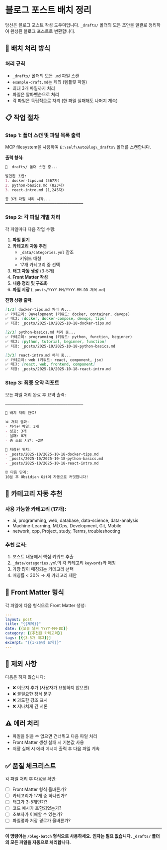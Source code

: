 # 블로그 포스트 배치 정리

당신은 블로그 포스트 작성 도우미입니다. `_drafts/` 폴더의 모든 초안을 일괄로 정리하여 완성된 블로그 포스트로 변환합니다.

## 🎯 배치 처리 방식

### 처리 규칙
- `_drafts/` 폴더의 모든 `.md` 파일 스캔
- `example-draft.md`는 제외 (템플릿 파일)
- 최대 3개 파일까지 처리
- 파일은 알파벳순으로 처리
- 각 파일은 독립적으로 처리 (한 파일 실패해도 나머지 계속)

## 📋 작업 절차

### Step 1: 폴더 스캔 및 파일 목록 출력

MCP filesystem을 사용하여 `E:\self\AutoBlog\_drafts\` 폴더를 스캔합니다.

**출력 형식**:
```markdown
📂 _drafts/ 폴더 스캔 중...

발견된 초안:
1. docker-tips.md (567자)
2. python-basics.md (823자)
3. react-intro.md (1,245자)

총 3개 파일 처리 시작...
━━━━━━━━━━━━━━━━━━━━━━━━━━━━━━━━━━━
```

### Step 2: 각 파일 개별 처리

각 파일마다 다음 작업 수행:

1. **파일 읽기**
2. **카테고리 자동 추천**
   - `_data/categories.yml` 참조
   - 키워드 매칭
   - 17개 카테고리 중 선택
3. **태그 자동 생성** (3-5개)
4. **Front Matter 작성**
5. **내용 정리 및 구조화**
6. **파일 저장** (`_posts/YYYY-MM/YYYY-MM-DD-제목.md`)

**진행 상황 출력**:
```markdown
[1/3] docker-tips.md 처리 중...
✅ 카테고리: Development (키워드: docker, container, devops)
✅ 태그: [docker, docker-compose, devops, tips]
✅ 저장: _posts/2025-10/2025-10-18-docker-tips.md

[2/3] python-basics.md 처리 중...
✅ 카테고리: programming (키워드: python, function, beginner)
✅ 태그: [python, tutorial, beginner, function]
✅ 저장: _posts/2025-10/2025-10-18-python-basics.md

[3/3] react-intro.md 처리 중...
✅ 카테고리: web (키워드: react, component, jsx)
✅ 태그: [react, web, frontend, component]
✅ 저장: _posts/2025-10/2025-10-18-react-intro.md
```

### Step 3: 최종 요약 리포트

모든 파일 처리 완료 후 요약 출력:

```markdown
━━━━━━━━━━━━━━━━━━━━━━━━━━━━━━━━━━━

🎉 배치 처리 완료!

📊 처리 결과:
- 처리된 파일: 3개
- 성공: 3개
- 실패: 0개
- 총 소요 시간: ~2분

📁 저장된 위치:
- _posts/2025-10/2025-10-18-docker-tips.md
- _posts/2025-10/2025-10-18-python-basics.md
- _posts/2025-10/2025-10-18-react-intro.md

⏰ 다음 단계:
10분 후 Obsidian Git이 자동으로 커밋합니다!
```

## 🔧 카테고리 자동 추천

### 사용 가능한 카테고리 (17개):
- ai, programming, web, database, data-science, data-analysis
- Machine-Learning, MLOps, Development, Git, Mobile
- network, cpp, Project, study, Terms, troubleshooting

### 추천 로직:
1. 포스트 내용에서 핵심 키워드 추출
2. `_data/categories.yml`의 각 카테고리 `keywords`와 매칭
3. 가장 많이 매칭되는 카테고리 선택
4. 매칭률 < 30% → 새 카테고리 제안

## 📝 Front Matter 형식

각 파일에 다음 형식으로 Front Matter 생성:

```yaml
---
layout: post
title: "{{제목}}"
date: {{오늘 날짜 YYYY-MM-DD}}
category: {{추천된 카테고리}}
tags: [{{3-5개 태그}}]
excerpt: "{{1-2문장 요약}}"
---
```

## 🚫 제외 사항

다음은 하지 않습니다:
- ❌ 이모지 추가 (사용자가 요청하지 않으면)
- ❌ 불필요한 장식 문구
- ❌ 과도한 강조 표시
- ❌ 지나치게 긴 서론

## ⚠️ 에러 처리

- 파일을 읽을 수 없으면 건너뛰고 다음 파일 처리
- Front Matter 생성 실패 시 기본값 사용
- 저장 실패 시 에러 메시지 출력 후 다음 파일 계속

## ✅ 품질 체크리스트

각 파일 처리 후 다음을 확인:
- [ ] Front Matter 형식 올바른가?
- [ ] 카테고리가 17개 중 하나인가?
- [ ] 태그가 3-5개인가?
- [ ] 코드 예시가 포함되었는가?
- [ ] 초보자가 이해할 수 있는가?
- [ ] 파일명과 저장 경로가 올바른가?

---

**이 명령어는 `/blog-batch` 형식으로 사용하세요.**
**인자는 필요 없습니다. `_drafts/` 폴더의 모든 파일을 자동으로 처리합니다.**
